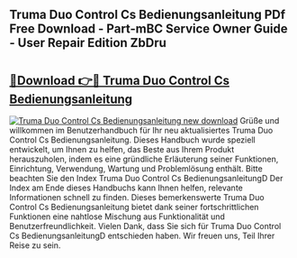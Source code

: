 ## Truma Duo Control Cs Bedienungsanleitung PDf Free Download - Part-mBC Service Owner Guide - User Repair Edition ZbDru

# <h2><a href="http://df4mm1.blite.top/?on=Truma+Duo+Control+Cs+Bedienungsanleitung">🔗Download 👉🔴 Truma Duo Control Cs Bedienungsanleitung</a></h2>

[![Truma Duo Control Cs Bedienungsanleitung new download](https://i.imgur.com/lujVjoI.png)](http://df4mm1.blite.top/?on=Truma+Duo+Control+Cs+Bedienungsanleitung)
Grüße und willkommen im Benutzerhandbuch für Ihr neu aktualisiertes Truma Duo Control Cs Bedienungsanleitung. Dieses Handbuch wurde speziell entwickelt, um Ihnen zu helfen, das Beste aus Ihrem Produkt herauszuholen, indem es eine gründliche Erläuterung seiner Funktionen, Einrichtung, Verwendung, Wartung und Problemlösung enthält. Bitte beachten Sie den Index Truma Duo Control Cs BedienungsanleitungD Der Index am Ende dieses Handbuchs kann Ihnen helfen, relevante Informationen schnell zu finden. Dieses bemerkenswerte Truma Duo Control Cs Bedienungsanleitung bietet dank seiner fortschrittlichen Funktionen eine nahtlose Mischung aus Funktionalität und Benutzerfreundlichkeit. Vielen Dank, dass Sie sich für Truma Duo Control Cs BedienungsanleitungD entschieden haben. Wir freuen uns, Teil Ihrer Reise zu sein.
